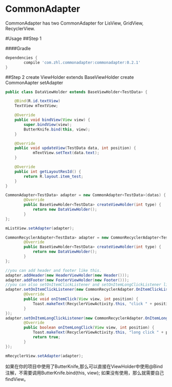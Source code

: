 # CommonAdapter
CommonAdapter has two CommonAdapter for LisView, GridView, RecyclerView.

#Usage
##Step 1

####Gradle
```groovy
dependencies {
        compile 'com.zhl.commonadapter:commonadapter:0.2.1'
}
```

##Step 2
create ViewHolder extends BaseViewHolder
create CommonAapter
setAdapter
```java
public class DataViewHolder extends BaseViewHolder<TestData> {

    @Bind(R.id.textView)
    TextView mTextView;

    @Override
    public void bindView(View view) {
        super.bindView(view);
        ButterKnife.bind(this, view);
    }

    @Override
    public void updateView(TestData data, int position) {
            mTextView.setText(data.text);
    }

    @Override
    public int getLayoutResId() {
        return R.layout.item_test;
    }
}

CommonAdapter<TestData> adapter = new CommonAdapter<TestData>(datas) {
        @Override
        public BaseViewHolder<TestData> createViewHolder(int type) {
            return new DataViewHolder();
        }
};

mListView.setAdapter(adapter);

CommonRecyclerAdapter<TestData> adapter = new CommonRecyclerAdapter<TestData>(datas) {
        @Override
        public BaseViewHolder<TestData> createViewHolder(int type) {
            return new DataViewHolder();
        }
};

//you can add header and footer like this.
adapter.addHeader(new HeaderViewHolder(new Header()));
adapter.addFooter(new FooterViewHolder(new Footer()));
//you can also setOnItemClickListener and setOnItemLongClickListener like this.
adapter.setOnItemClickListener(new CommonRecyclerAdapter.OnItemClickListener() {
        @Override
        public void onItemClick(View view, int position) {
            Toast.makeText(RecyclerViewActivity.this, "click " + position, Toast.LENGTH_SHORT).show();
        }
});
adapter.setOnItemLongClickListener(new CommonRecyclerAdapter.OnItemLongClickListener() {
        @Override
        public boolean onItemLongClick(View view, int position) {
            Toast.makeText(RecyclerViewActivity.this, "long click " + position, Toast.LENGTH_SHORT).show();
            return true;
        }
});

mRecyclerView.setAdapter(adapter);
```

如果在你的项目中使用了ButterKnife,那么可以直接在ViewHolder中使用@Bind注解，不需要调用ButterKnife.bind(this, view);
如果没有使用，那么就需要自己findView。
